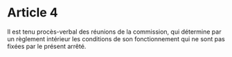 # Article 4

Il est tenu procès-verbal des réu­nions de la commission, qui détermine par un règlement intérieur les conditions de son fonctionnement qui ne sont pas fixées par le présent arrêté.
